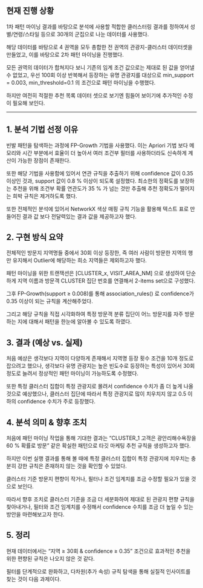 ## 현재 진행 상황

1차 패턴 마이닝 결과를 바탕으로 분석에 사용할 적합한 클러스터링 결과를 정하여서 성별/연령/스타일 등으로 30개의 군집으로 나눈 데이터를 사용했다.

해당 데이터를 바탕으로 4 권역을 모두 총합한 전 권역의 관광지-클러스터 데이터셋을 만들었고, 이를 바탕으로 2차 패턴 마이닝을 진행했다.

모든 권역의 데이터가 합쳐지다 보니 기존의 임계 조건 값으로는 제대로 된 값을 얻어낼 수 없었고, 우선 100회 이상 반복해서 등장하는 유명 관광지를 대상으로 min_support = 0.003, min_threshold=0.1 의 조건으로 패턴 마이닝을 수행했다.

하지만 여전히 적절한 추천 목록 데이터 셋으로 보기엔 힘들어 보이기에 추가적인 수정이 필요해 보인다.

------------------------------------------------------------------------
## 1. 분석 기법 선정 이유

빈발 패턴을 탐색하는 과정에 FP-Growth 기법을 사용했다. 이는 Apriori 기법 보다 메모리와 시간 부분에서 효율이 더 높아서 여러 조건부 필터를 사용하더라도
신속하게 계산이 가능한 장점이 존재한다.

또한 해당 기법을 사용함에 있어서 연관 규칙을 추출하기 위해 confidence 값이 0.35 이상인 것과, support 값이 0.8 % 이상이 되도록 설정했다.
최소한의 정확도를 보장하는 추천을 위해 조건부 확률 연관도가 35 % 가 넘는 것만 추출해 추천 정확도가 떨어지는 희박 규칙은 제거하도록 했다.

또한 전체적인 분석에 있어서 NetworkX 색상 매핑 규칙 기능을 활용해 텍스트 표로 만들어진 결과 값 보다 전달력있는 결과 값을 제공하고자 했다.

## 2. 구현 방식 요약

전체적인 방문지 지역명들 중에서 30회 이상 등장한, 즉 여러 사람이 방문한 지역의 행만 유지해서 Outlier에 해당하는 희소 지역들은 제외하고자 했다.

패턴 마이닝을 위한 트랜잭션은 [CLUSTER_x, VISIT_AREA_NM] 으로 생성하여 단순하게 지역 이름과 방문객 CLUSTER 집단 번호를 연결해서 2-items set으로 구성했다.

그후 FP-Growth(support ≥ 0.008)를 통해 association_rules() 로 confidence가 0.35 이상이 되는 규칙을 계산해주었다.

그리고 해당 규칙을 직접 시각화하여 특정 방문객 분류 집단이 어느 방문지를 자주 방문하는 지에 대해서 패턴을 한눈에 알아볼 수 있도록 하였다.

## 3. 결과 (예상 vs. 실제)

처음 예상은 생각보다 지역이 다양하게 존재해서 지역명 등장 횟수 조건을 10개 정도로 잡으려고 했으나, 생각보다 유명 관광지는 높은 빈도수로 등장하는 특성이 있어서
30회 정도로 늘려서 정상적인 패턴 마이닝이 가능하도록 수정했다.

또한 특정 클러스터 집합이 특정 관광지로 몰려서 confidence 수치가 좀 더 높게 나올 것으로 예상했으나,
클러스터 집단에 따라서 특정 관광지로 많이 치우치지 않고 0.5 이하의 confidence 수치가 주로 등장했다.

## 4. 분석 의미 & 향후 조치

처음에 패턴 마이닝 작업을 통해 기대한 결과는 “CLUSTER_1 고객은 광안리해수욕장을 60 % 확률로 방문” 같은 확실한 패턴으로 타깃 마케팅 추천 규칙을 생성하고자 했다.

하지만 이번 실행 결과를 통해 볼 때에 특정 클러스터 집합이 특정 관광지에 치우치는 충분히 강한 규칙은 존재하지 않는 것을 확인할 수 있었다.

클러스터 기준 방문지 편향이 작거나, 필터나 조건 임계치를 조금 수정할 필요가 있을 것으로 보인다.

따라서 향후 조치로 클러스터 기준을 조금 더 세분화하여 제대로 된 관광지 편향 규칙을 찾아내거나, 필터와 조건 임계치를 수정해서 confidence 수치를 조금 더 높일 수 있는 방안을 마련해보고자 한다.

## 5. 정리

현재 데이터에서는 “지역 ≥ 30회 & confidence ≥ 0.35” 조건으로 효과적인 추천을 위한 편향된 규칙은 나오지 않은 것 같다.

필터를 단계적으로 완화하고, 다차원(추가 속성) 규칙 탐색을 통해 실질적 인사이트를 찾는 것이 다음 과제이다.
